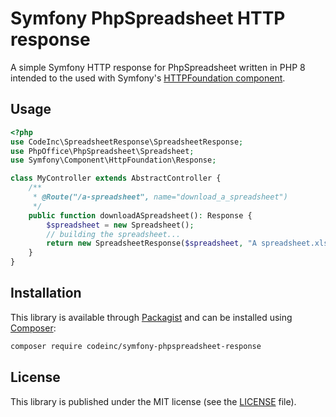 # Symfony PhpSpreadsheet HTTP response

A simple Symfony HTTP response for PhpSpreadsheet written in PHP 8 intended to the used with Symfony's
[HTTPFoundation component](https://symfony.com/components/HttpFoundation).

## Usage

```php
<?php
use CodeInc\SpreadsheetResponse\SpreadsheetResponse;
use PhpOffice\PhpSpreadsheet\Spreadsheet;
use Symfony\Component\HttpFoundation\Response;

class MyController extends AbstractController {
    /**
     * @Route("/a-spreadsheet", name="download_a_spreadsheet")
     */
    public function downloadASpreadsheet(): Response {
        $spreadsheet = new Spreadsheet();
        // building the spreadsheet...
        return new SpreadsheetResponse($spreadsheet, "A spreadsheet.xlsx");
    }
}
```


## Installation
This library is available through [Packagist](https://packagist.org/packages/codeinc/symfony-phpspreadsheet-response) and can be installed using [Composer](https://getcomposer.org/): 

```bash
composer require codeinc/symfony-phpspreadsheet-response
```


## License
This library is published under the MIT license (see the [LICENSE](LICENSE) file). 

